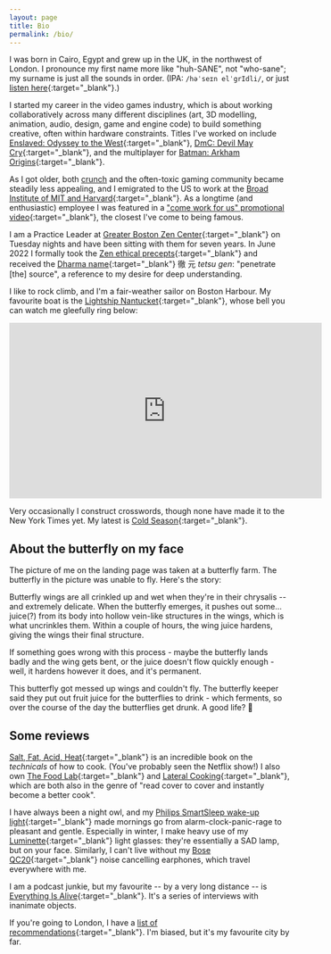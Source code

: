 ```yaml
---
layout: page
title: Bio
permalink: /bio/
---
```


I was born in Cairo, Egypt and grew up in the UK, in the northwest of London. I pronounce my first name more like "huh-SANE", not "who-sane"; my surname is just all the sounds in order. (IPA: `/həˈseɪn elˈgrIdli/`, or just [listen here](http://ipa-reader.xyz/?text=h%C9%99%CB%88se%C9%AAn%20el%CB%88grIdli){:target="_blank"}.)

I started my career in the video games industry, which is about working collaboratively across many different disciplines (art, 3D modelling, animation, audio, design, game and engine code) to build something creative, often within hardware constraints. Titles I've worked on include [Enslaved: Odyssey to the West](https://www.metacritic.com/game/xbox-360/enslaved-odyssey-to-the-west){:target="_blank"}, [DmC: Devil May Cry](https://www.metacritic.com/game/xbox-360/dmc-devil-may-cry){:target="_blank"}, and the multiplayer for [Batman: Arkham Origins](https://www.metacritic.com/game/playstation-3/batman-arkham-origins){:target="_blank"}.

As I got older, both [crunch](https://en.wikipedia.org/wiki/Crunch_(video_games){:target="_blank"}) and the often-toxic gaming community became steadily less appealing, and I emigrated to the US to work at the [Broad Institute of MIT and Harvard](https://www.broadinstitute.org/){:target="_blank"}. As a longtime (and enthusiastic) employee I was featured in a ["come work for us" promotional video](https://www.youtube.com/watch?v=lC-dqmwxR3M){:target="_blank"}, the closest I've come to being famous.

I am a Practice Leader at [Greater Boston Zen Center](https://bostonzen.org/){:target="_blank"} on Tuesday nights and have been sitting with them for seven years. In June 2022 I formally took the [Zen ethical precepts](https://www.lionsroar.com/what-is-jukai/){:target="_blank"} and received the [Dharma name](https://en.wikipedia.org/wiki/Dharma_name){:target="_blank"} 徹 元 _tetsu gen_: "penetrate \[the\] source", a reference to my desire for deep understanding.

I like to rock climb, and I'm a fair-weather sailor on Boston Harbour. My favourite boat is the [Lightship Nantucket](https://en.wikipedia.org/wiki/United_States_lightship_Nantucket_(LV-112)){:target="_blank"}, whose bell you can watch me gleefully ring below:

<div align="center"><iframe width="560" height="315" src="https://www.youtube.com/embed/2p-swq-NiGo" title="YouTube video player" frameborder="0" allow="accelerometer; autoplay; clipboard-write; encrypted-media; gyroscope; picture-in-picture" allowfullscreen></iframe></div>

Very occasionally I construct crosswords, though none have made it to the New York Times yet. My latest is [Cold Season](https://www.dropbox.com/s/qi1vb5fpeuaskay/ColdSeason.pdf?dl=0){:target="_blank"}.

## About the butterfly on my face

The picture of me on the landing page was taken at a butterfly farm. The butterfly in the picture was unable to fly. Here's the story:

Butterfly wings are all crinkled up and wet when they're in their chrysalis -- and extremely delicate. When the butterfly emerges, it pushes out some... juice(?) from its body into hollow vein-like structures in the wings, which is what uncrinkles them. Within a couple of hours, the wing juice hardens, giving the wings their final structure.

If something goes wrong with this process - maybe the butterfly lands badly and the wing gets bent, or the juice doesn't flow quickly enough - well, it hardens however it does, and it's permanent.

This butterfly got messed up wings and couldn't fly. The butterfly keeper said they put out fruit juice for the butterflies to drink - which ferments, so over the course of the day the butterflies get drunk. A good life? 🍹

## Some reviews

[Salt, Fat, Acid, Heat](https://www.goodreads.com/book/show/30753841-salt-fat-acid-heat){:target="_blank"} is an incredible book on the _technicals_ of how to cook. (You've probably seen the Netflix show!) I also own [The Food Lab](https://www.goodreads.com/book/show/24861842-the-food-lab){:target="_blank"} and [Lateral Cooking](https://www.goodreads.com/book/show/37941906-lateral-cooking){:target="_blank"},  which are both also in the genre of "read cover to cover and instantly become a better cook".

I have always been a night owl, and my [Philips SmartSleep wake-up light](https://www.amazon.com/Philips-Simulation-Headspace-Subscription-HF3520/dp/B0093162RM){:target="_blank"} made mornings go from alarm-clock-panic-rage to pleasant and gentle. Especially in winter, I make heavy use of my [Luminette](https://www.myluminette.com/en-us){:target="_blank"} light glasses: they're essentially a SAD lamp, but on your face. Similarly, I can't live without my [Bose QC20](https://www.bose.com/en_us/products/headphones/earbuds/quietcomfort-20-acoustic-noise-cancelling-headphones.html){:target="_blank"} noise cancelling earphones, which travel everywhere with me.

I am a podcast junkie, but my favourite -- by a very long distance -- is [Everything Is Alive](https://www.everythingisalive.com/){:target="_blank"}. It's a series of interviews with inanimate objects.

If you're going to London, I have a [list of recommendations](https://docs.google.com/document/d/1RVIJYion3K5695mZQpLEwD6r06FOU-zq/edit){:target="_blank"}. I'm biased, but it's my favourite city by far.
